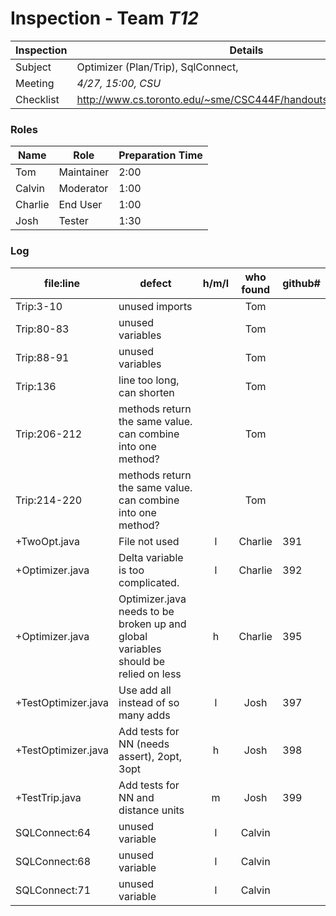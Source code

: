 # Inspection - Team *T12* 
 
Inspection | Details
----- | -----
Subject | Optimizer (Plan/Trip), SqlConnect, 
Meeting | *4/27, 15:00, CSU*
Checklist | http://www.cs.toronto.edu/~sme/CSC444F/handouts/java_checklist.pdf

### Roles
Name | Role | Preparation Time
---- | ---- | ----
Tom | Maintainer | 2:00
Calvin | Moderator | 1:00
Charlie | End User | 1:00
Josh | Tester | 1:30

### Log
file:line | defect | h/m/l | who found | github# 
--- | --- |:---:|:---:| ---
Trip:3-10 | unused imports | | Tom |
Trip:80-83| unused variables | | Tom |
Trip:88-91| unused variables| | Tom |
Trip:136| line too long, can shorten | | Tom |
Trip:206-212| methods return the same value. can combine into one method? | | Tom |
Trip:214-220| methods return the same value. can combine into one method? | | Tom |
+TwoOpt.java | File not used | l | Charlie | 391
+Optimizer.java | Delta variable is too complicated. | l | Charlie | 392
+Optimizer.java | Optimizer.java needs to be broken up and global variables should be relied on less | h | Charlie | 395
+TestOptimizer.java | Use add all instead of so many adds | l | Josh | 397
+TestOptimizer.java | Add tests for NN (needs assert), 2opt, 3opt | h | Josh | 398
+TestTrip.java | Add tests for NN and distance units | m | Josh | 399
SQLConnect:64| unused variable |l | Calvin |
SQLConnect:68| unused variable |l | Calvin |
SQLConnect:71| unused variable |l | Calvin |
 
